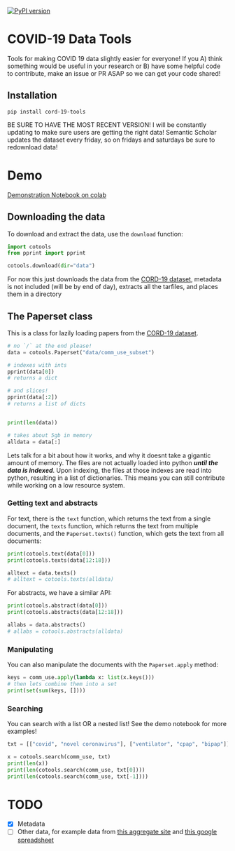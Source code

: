 [![PyPI version](https://badge.fury.io/py/cord-19-tools.svg)](https://badge.fury.io/py/cord-19-tools)
# COVID-19 Data Tools

Tools for making COVID 19 data slightly easier for everyone! If you A) think something would be useful in your research or B) have some helpful code to contribute, make an issue or PR ASAP so we can get your code shared!

## Installation

```
pip install cord-19-tools
```

BE SURE TO HAVE THE MOST RECENT VERSION! I will be constantly updating to make sure users are getting the right data! Semantic Scholar updates the dataset every friday, so on fridays and saturdays be sure to redownload data!

# Demo

[Demonstration Notebook on colab](https://colab.research.google.com/drive/1al-K7vT3m72EOBduMpN2rQF1bLdGikx_)

## Downloading the data

To download and extract the data, use the `download` function:

```python
import cotools
from pprint import pprint

cotools.download(dir="data")
```

For now this just downloads the data from the [CORD-19 dataset](https://pages.semanticscholar.org/coronavirus-research), metadata is not included (will be by end of day), extracts all the tarfiles, and places them in a directory

## The Paperset class

This is a class for lazily loading papers from the [CORD-19 dataset](https://pages.semanticscholar.org/coronavirus-research).


```python
# no `/` at the end please!
data = cotools.Paperset("data/comm_use_subset")

# indexes with ints
pprint(data[0])
# returns a dict

# and slices!
pprint(data[:2])
# returns a list of dicts


print(len(data))

# takes about 5gb in memory
alldata = data[:]
```

Lets talk for a bit about how it works, and why it doesnt take a gigantic amount of memory. The files are not actually loaded into python ***until the data is indexed***. Upon indexing, the files at those indexes are read into python, resulting in a list of dictionaries. This means you can still contribute while working on a low resource system.


### Getting text and abstracts

For text, there is the `text` function, which returns the text from a single document, the `texts` function, which returns the text from multiple documents, and the `Paperset.texts()` function, which gets the text from all documents:

```python
print(cotools.text(data[0]))
print(cotools.texts(data[12:18]))

alltext = data.texts()
# alltext = cotools.texts(alldata)
```

For abstracts, we have a similar API:

```python
print(cotools.abstract(data[0]))
print(cotools.abstracts(data[12:18]))

allabs = data.abstracts()
# allabs = cotools.abstracts(alldata)
```

### Manipulating

You can also manipulate the documents with the `Paperset.apply` method:

```python
keys = comm_use.apply(lambda x: list(x.keys()))
# then lets combine them into a set
print(set(sum(keys, [])))
```

### Searching

You can search with a list OR a nested list! See the demo notebook for more examples!

```python
txt = [["covid", "novel coronavirus"], ["ventilator", "cpap", "bipap"]]

x = cotools.search(comm_use, txt)
print(len(x))
print(len(cotools.search(comm_use, txt[0])))
print(len(cotools.search(comm_use, txt[-1])))
```

# TODO

- [x] Metadata
- [ ] Other data, for example data from [this aggregate site](https://www.kiragoldner.com/covid19/) and [this google spreadsheet](https://docs.google.com/spreadsheets/u/1/d/e/2PACX-1vRwAqp96T9sYYq2-i7Tj0pvTf6XVHjDSMIKBdZHXiCGGdNC0ypEU9NbngS8mxea55JuCFuua1MUeOj5/pubhtml#)

